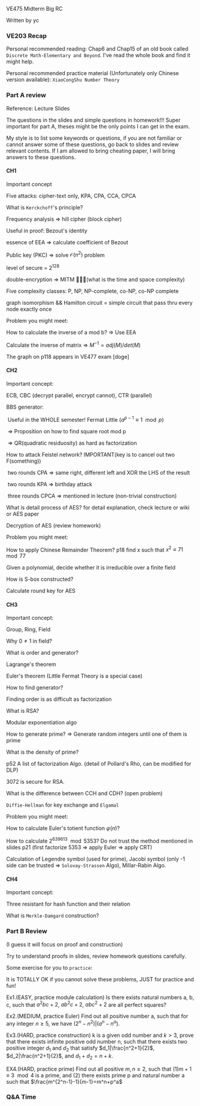 VE475 Midterm Big RC

Written by yc

### VE203 Recap

Personal recommended reading: Chap6 and Chap15 of an old book called ```Discrete Math-Elementary and Beyond```. I've read the whole book and find it might help. 

Personal recommended practice material (Unfortunately only Chinese version available): ```XiaoCongShu Number Theory```



### Part A review

Reference: Lecture Slides

The questions in the slides and simple questions in homework!!! Super important for part A, theses might be the only points I can get in the exam.

My style is to list some keywords or questions, if you are not familiar or cannot answer some of these questions, go back to slides and review relevant contents. If I am allowed to bring cheating paper, I will bring answers to these questions.

#### CH1

Important concept

Five attacks: cipher-text only, KPA, CPA, CCA, CPCA

What is ```Kerckchoff```'s principle?

Frequency analysis => hill cipher (block cipher)

Useful in proof: Bezout's identity

essence of EEA => calculate coefficient of Bezout

Public key (PKC) => solve $\mathcal{O}(n^2)$ problem

level of secure = $2^{128}$ 

double-encryption => MITM 􏱃􏰼􏰱(what is the time and space complexity)

Five complexity classes: P, NP, NP-complete, co-NP, co-NP complete

graph isomorphism && Hamilton circuit = simple circuit that pass thru every node exactly once



Problem you might meet:

How to calculate the inverse of a mod b? => Use EEA

Calculate the inverse of matrix => $M^{-1} = adj(M) / det(M)$

The graph on p118 appears in VE477 exam [doge]



#### CH2

Important concept:

ECB, CBC (decrypt parallel, encrypt cannot), CTR (parallel)

BBS generator: 

​		Useful in the WHOLE semester! Fermat Little ($a^{p-1}\equiv1\mod p$)

​		=> Proposition on how to find square root mod p

​		=> QR(quadratic residuosity) as hard as factorization

How to attack Feistel network? IMPORTANT(key is to cancel out two F(something))

​		two rounds CPA => same right, different left and XOR the LHS of the result

​		two rounds KPA => birthday attack

​		three rounds CPCA => mentioned in lecture (non-trivial construction)

What is detail process of AES? for detail explanation, check lecture or wiki or AES paper

Decryption of AES (review homework)



Problem you might meet:

How to apply Chinese Remainder Theorem? p18 find x such that $x^2\equiv71\mod77$

Given a polynomial, decide whether it is irreducible over a finite field

How is S-box constructed? 

Calculate round key for AES



#### CH3

Important concept:

Group, Ring, Field

Why $0\neq1$ in field?

What is order and generator?

Lagrange's theorem

Euler's theorem (Little Fermat Theory is a special case)

How to find generator? 

Finding order is as difficult as factorization

What is RSA? 

Modular exponentiation algo

How to generate prime? => Generate random integers until one of them is prime

What is the density of prime?

p52 A list of factorization Algo. (detail of Pollard's Rho, can be modified for DLP)

3072 is secure for RSA.

What is the difference between CCH and CDH? (open problem)

```Diffie-Hellman``` for key exchange and ```Elgamal```



Problem you might meet:

How to calculate Euler's totient function $\varphi(n)$?

How to calculate $2^{639613} \mod 5353$? Do not trust the method mentioned in slides p21 (first factorize 5353 => apply Euler => apply CRT)

Calculation of Legendre symbol (used for prime), Jacobi symbol (only -1 side can be trusted => `Solovay-Strassen` Algo), Millar-Rabin Algo.



#### CH4

Important concept:

Three resistant for hash function and their relation

What is ```Merkle-Damgard``` construction?



### Part B Review 

(I guess it will focus on proof and construction)

Try to understand proofs in slides, review homework questions carefully. 

Some exercise for you to ```practice```: 

It is TOTALLY OK if you cannot solve these problems, JUST for practice and fun!

Ex1.(EASY, practice module calculation) Is there exists natural numbers a, b, c, such that $a^2bc+2$, $ab^2c+2$, $abc^2+2$ are all perfect squares?

Ex2.(MEDIUM, practice Euler) Find out all positive number a, such that for any integer $n\ge5$, we have $(2^n-n^2)|(a^n-n^a)$.

Ex3.(HARD, practice construction) k is a given odd number and $k>3$, prove that there exists infinite positive odd number n, such that there exists two positive integer $d_1$ and $d_2$ that satisfy $d_1|\frac{n^2+1}{2}$, $d_2|\frac{n^2+1}{2}$, and $d_1+d_2=n+k$.

EX4.(HARD, practice prime) Find out all positive $m,n\ge2$, such that (1)$m+1\equiv3\mod4$ is a prime, and (2) there exists prime p and natural number a such that $\frac{m^{2^n-1}-1}{m-1}=m^n+p^a$

### Q&A Time













